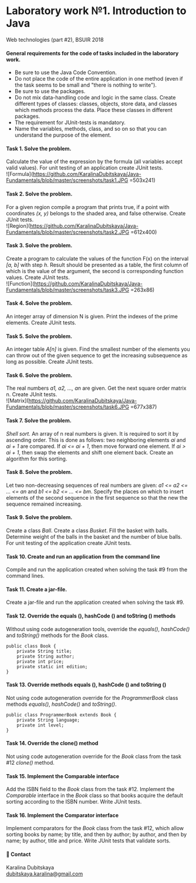 # Laboratory work №1. Introduction to Java

Web technologies (part #2), BSUIR 2018

#### General requirements for the code of tasks included in the laboratory work.
- Be sure to use the Java Code Convention.
- Do not place the code of the entire application in one method (even if the task seems to be
small and "there is nothing to write").
- Be sure to use the packages.
- Do not mix data-handling code and logic in the same class. Create different types of classes: classes, objects, store data, and classes which methods process the data. Place these classes in different packages.
- The requirement for JUnit-tests is mandatory.
- Name the variables, methods, class, and so on so that you can understand the purpose of the
element. 

#### Task 1. Solve the problem.
Calculate the value of the expression by the formula (all variables accept valid values). 
For unit testing of an application create JUnit tests.                                            
![Formula](https://github.com/KaralinaDubitskaya/Java-Fundamentals/blob/master/screenshots/task1.JPG =503x241)

#### Task 2. Solve the problem.
For a given region compile a program that prints true, if a point with coordinates *(x, y)* belongs to the shaded area, and false otherwise. Create JUnit tests.                                                                                
![Region](https://github.com/KaralinaDubitskaya/Java-Fundamentals/blob/master/screenshots/task2.JPG =612x400)

#### Task 3. Solve the problem.
Create a program to calculate the values of the function F(x) on the interval *[a, b]* with step *h*. Result should be presented as a table, the first column of which is the value of the argument, the second is corresponding function values. Create JUnit tests.         
![Function](https://github.com/KaralinaDubitskaya/Java-Fundamentals/blob/master/screenshots/task3.JPG =263x86)

#### Task 4. Solve the problem.
An integer array of dimension N is given. Print the indexes of the prime elements. Create JUnit tests.

#### Task 5. Solve the problem.
An integer table *A[n]* is given. Find the smallest number of the elements you can throw out of the given sequence to get the increasing subsequence as long as possible. Create JUnit tests.

#### Task 6. Solve the problem.
The real numbers *a1, a2, ..., an* are given. Get the next square order matrix n. Create JUnit tests.                       
![Matrix](https://github.com/KaralinaDubitskaya/Java-Fundamentals/blob/master/screenshots/task6.JPG =677x387)

#### Task 7. Solve the problem.
*Shell sort.* An array of n real numbers is given. It is required to sort it by ascending order. This is done as follows: two neighboring elements *ai* and *ai + 1* are compared. If *ai <= ai + 1*, then move forward one element. If *ai > ai + 1*, then swap the elements and shift one element back. Create an algorithm for this sorting.

#### Task 8. Solve the problem.
Let two non-decreasing sequences of real numbers are given: *a1 <= a2 <= ... <= an* and *b1 <= b2 <= ... <= bm*. Specify the places on which to insert elements of the second sequence in the first sequence so that the new the sequence remained increasing.

#### Task 9. Solve the problem.
Create a class *Ball*. Create a class *Busket*. Fill the basket with balls. Determine weight of the balls in the basket and the number of blue balls. For unit testing of the application
create JUnit tests. 

#### Task 10. Create and run an application from the command line
Compile and run the application created when solving the task #9 from the command lines.

#### Task 11. Create a jar-file.
Create a jar-file and run the application created when solving the task #9.

#### Task 12. Override the equals (), hashCode () and toString () methods
Without using code autogeneration tools, override the *equals()*, *hashCode()* and *toString()* methods for the *Book* class.
```
public class Book {
    private String title;
    private String author;
    private int price;
    private static int edition;
}
```
#### Task 13. Override methods equals (), hashCode () and toString ()
Not using code autogeneration override for the *ProgrammerBook* class methods *equals()*, *hashCode()* and *toString()*.
```
public class ProgrammerBook extends Book {
    private String language;
    private int level;
}
```
#### Task 14. Override the clone() method
Not using code autogeneration override for the *Book* class from the task #12 *clone()* method.

#### Task 15. Implement the Comparable interface
Add the ISBN field to the *Book* class from the task #12. Implement the *Comparable* interface in the *Book* class so that books acquire the default sorting according to the ISBN number. Write JUnit tests.

#### Task 16. Implement the Comparator interface
Implement comparators for the *Book* class from the task #12, which allow sorting books by name; by title, and then by author; by author, and then by name; by author, title and price. Write JUnit tests that validate sorts.

#### 💬 Contact
Karalina Dubitskaya                           
dubitskaya.karalina@gmail.com
